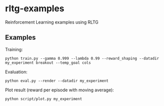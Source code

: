 # rltg-examples
Reinforcement Learning examples using RLTG

## Examples

Training:

```
python train.py --gamma 0.999 --lambda 0.99 --reward_shaping --datadir my_experiment breakout --temp_goal cols
```

Evaluation:

```
python eval.py --render --datadir my_experiment
```

Plot result (reward per episode with moving average):

```
python script/plot.py my_experiment
```